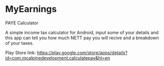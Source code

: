 # MyEarnings
PAYE Calculator

A simple income tax calculator for Android, input some of your details and this app can tell you how much NETT
pay you will recive and a breakdown of your taxes.

Play Store link: https://play.google.com/store/apps/details?id=com.mcalpinedevelopment.calculatepay&hl=en
